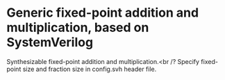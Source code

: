# Generic fixed-point addition and multiplication, based on SystemVerilog
Synthesizable fixed-point addition and multiplication.<br /?
Specify fixed-point size and fraction size in config.svh header file.
